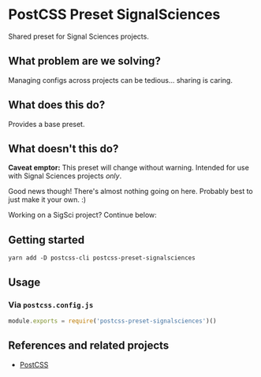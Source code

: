 # PostCSS Preset SignalSciences

Shared preset for Signal Sciences projects.


## What problem are we solving?

Managing configs across projects can be tedious... sharing is caring.


## What does this do?

Provides a base preset.


## What doesn't this do?

**Caveat emptor:** This preset will change without warning. Intended for use
with Signal Sciences projects _only_.

Good news though! There's almost nothing going on here. Probably best to just
make it your own. :)

Working on a SigSci project? Continue below:


## Getting started

```
yarn add -D postcss-cli postcss-preset-signalsciences
```


## Usage

### Via `postcss.config.js`

```js
module.exports = require('postcss-preset-signalsciences')()
```


## References and related projects

- [PostCSS](https://github.com/postcss/postcss)
